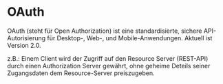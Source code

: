 # OAuth

OAuth (steht für Open Authorization) ist eine standardisierte, sichere API-Autorisierung für Desktop-, Web-,  und Mobile-Anwendungen. Aktuell ist Version 2.0.

z.B.: Einem Client wird der Zugriff auf den Resource Server (REST-API) durch einen Authorization Server gewährt, ohne geheime Deteils seiner Zugangsdaten dem Resource-Server preiszugeben.


















